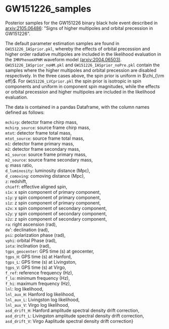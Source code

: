 # GW151226_samples
Posterior samples for the GW151226 binary black hole event described in [arxiv:2105.06486](https://arxiv.org/abs/2105.06486): "Signs of higher multipoles and orbital precession in GW151226".

The default parameter estimation samples are found in ```GW151226_IASprior.pkl```, whereby the effects of orbital precession and higher order radiative multipoles are included in the likelihood evaluation in the ```IMRPhenomXPHM``` waveform model [(arxiv:2004.06503)](https://arxiv.org/abs/2004.06503). ```GW151226_IASprior_noHM.pkl``` and ```GW151226_IASprior_noPre.pkl``` contain the samples where the higher multipoles and orbital precession are disabled respectively. In the three cases above, the spin prior is uniform in $`\chi_{\rm eff}`$. For ```GW151226_LVCprior.pkl``` the spin prior is isotropic in spin components and uniform in component spin magnitudes, while the effects or orbital precession and higher multipoles are included in the likelihood evaluation.

The data is contained in a pandas Dataframe, with the column names defined as follows:  

```mchirp```: detector frame chirp mass,  
```mchirp_source```: source frame chirp mass,  
               ```mtot```: detector frame total mass,  
               ```mtot_source```: source frame total mass,  
               ```m1```: detector frame primary mass,  
               ```m2```: detector frame secondary mass,  
               ```m1_source```: source frame primary mass,  
               ```m2_source```: source frame secondary mass,  
               ```q```: mass ratio,  
               ```d_luminosity```: luminosity distance (Mpc),  
               ```d_comoving```: comoving distance (Mpc),  
               ```z```: redshift,  
               ```chieff```: effective aligned spin,  
               ```s1x```: x spin component of primary component,  
               ```s1y```: y spin component of primary component,  
               ```s1z```: z spin component of primary component,  
               ```s2x```: x spin component of secondary component,  
               ```s2y```: y spin component of secondary component,  
               ```s2z```: z spin component of secondary component,  
               ```ra```: right ascension (rad),  
               ```de```': declination (rad),  
               ```psi```: polarization phase (rad),  
               ```vphi```: orbital Phase (rad),  
               ```iota```: inclination (rad),  
               ```tgps_geocenter```: GPS time (s) at geocenter,  
               ```tgps_H```: GPS time (s) at Hanford,  
               ```tgps_L```: GPS time (s) at Livingston,  
               ```tgps_V```: GPS time (s) at Virgo,  
               ```f_ref```: reference frequency (Hz),  
               ```f_lo```: minimum frequency (Hz),  
               ```f_hi```: maximum frequency (Hz),  
               ```lnl```: log likelihood,  
               ```lnl_aux_H```: Hanford log likelihood,  
               ```lnl_aux_L```: Livingston log likelihood,  
               ```lnl_aux_V```: Virgo log likelihood,  
               ```asd_drift_H```: Hanford amplitude spectral density drift correction,  
               ```asd_drift_L```: Livingston amplitude spectral density drift correction,  
               ```asd_drift_V```: Virgo Aaplitude spectral density drift correction}
